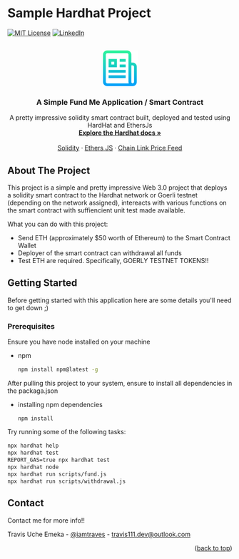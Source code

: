 # Sample Hardhat Project
[![MIT License][license-shield]][license-url]
[![LinkedIn][linkedin-shield]][linkedin-url]


<!-- PROJECT LOGO -->
<br />
<div align="center">
  <a href="https://github.com/othneildrew/Best-README-Template">
    <img src="images/logo.png" alt="Logo" width="80" height="80">
  </a>

  <h3 align="center">A Simple Fund Me Application / Smart Contract</h3>

  <p align="center">
    A pretty impressive solidity smart contract built, deployed and tested using HardHat and EthersJs
    <br />
    <a href="https://hardhat.org/"><strong>Explore the Hardhat docs »</strong></a>
    <br />
    <br />
    <a href="https://docs.soliditylang.org/en/latest/">Solidity</a>
    ·
    <a href="https://docs.ethers.org/v5/">Ethers JS</a>
    ·
    <a href="https://docs.chain.link/data-feeds/price-feeds/addresses">Chain Link Price Feed</a>
  </p>
</div>

<!-- ABOUT THE PROJECT -->
## About The Project
This project is a simple and pretty impressive Web 3.0 project that deploys a solidity smart contract to the Hardhat network or Goerli testnet (depending on the network assigned), intereacts with various functions on the smart contract with suffiencient unit test made available.

What you can do with this project:
* Send ETH (approximately $50 worth of Ethereum) to the Smart Contract Wallet
* Deployer of the smart contract can withdrawal all funds
* Test ETH are required. Specifically, GOERLY TESTNET TOKENS!!

<!-- GETTING STARTED -->
## Getting Started

Before getting started with this application here are some details you'll need to get down ;)

### Prerequisites

Ensure you have node installed on your machine
* npm
  ```sh
  npm install npm@latest -g
  ```

After pulling this project to your system, ensure to install all dependencies in the packaga.json
* installing npm dependencies
    ```shell
    npm install
    ```

Try running some of the following tasks:

```shell
npx hardhat help
npx hardhat test
REPORT_GAS=true npx hardhat test
npx hardhat node
npx hardhat run scripts/fund.js
npx hardhat run scripts/withdrawal.js
```

<!-- CONTACT -->
## Contact
Contact me for more info!!

Travis Uche Emeka - [@iamtraves](https://twitter.com/iamtraves) - travis111.dev@outlook.com


<p align="right">(<a href="#readme-top">back to top</a>)</p>


<!-- MARKDOWN LINKS & IMAGES -->
<!-- https://www.markdownguide.org/basic-syntax/#reference-style-links -->
[license-shield]: https://img.shields.io/github/tra-vis-code1/hardhat-fund-me.svg?style=for-the-badge
[license-url]: https://github.com/tra-vis-code1/hardhat-fund-me/LICENSE.txt
[linkedin-shield]: https://img.shields.io/badge/-LinkedIn-black.svg?style=for-the-badge&logo=linkedin&colorB=555
[linkedin-url]: https://www.linkedin.com/in/uche-emeka-travis/
